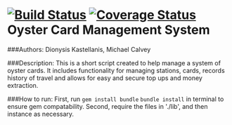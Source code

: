 [![Build Status](https://travis-ci.org/LMCMLJ/oyster_cards.svg?branch=day-two)](https://travis-ci.org/LMCMLJ/oyster_cards)
[![Coverage Status](https://coveralls.io/repos/github/LMCMLJ/oyster_cards/badge.svg?branch=master)](https://coveralls.io/github/LMCMLJ/oyster_cards?branch=master)
Oyster Card Management System
===================

###Authors:
Dionysis Kastellanis, Michael Calvey

###Description:
This is a short script created to help manage a system of oyster cards. It includes
functionality for managing stations, cards, records history of travel and allows
for easy and secure top ups and money extraction.

###How to run:
First, run `gem install bundle` `bundle install` in terminal to ensure gem compatability.
Second, require the files in './lib', and then instance as necessary.
